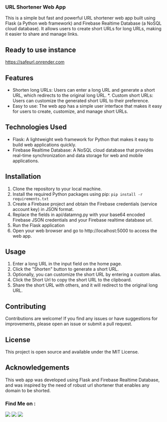 ### URL Shortener Web App
This is a simple but fast and powerful URL shortener web app built using Flask (a Python web framework) and Firebase Realtime Database (a NoSQL cloud database). It allows users to create short URLs for long URLs, making it easier to share and manage links.

## Ready to use instance
<a href=https://safeurl.onrender.com>https://safeurl.onrender.com</a>

## Features
* Shorten long URLs: Users can enter a long URL and generate a short URL, which redirects to the original long URL.
*. Custom short URLs: Users can customize the generated short URL to their preference.
* Easy to use: The web app has a simple user interface that makes it easy for users to create, customize, and manage short URLs.

## Technologies Used
* Flask: A lightweight web framework for Python that makes it easy to build web applications quickly.
* Firebase Realtime Database: A NoSQL cloud database that provides real-time synchronization and data storage for web and mobile applications.

## Installation
1. Clone the repository to your local machine.
2. Install the required Python packages using pip: `pip install -r requirements.txt`
3. Create a Firebase project and obtain the Firebase credentials (service account key) in JSON format.
4. Replace the fields in api/datamng.py with your base64 encoded Firebase JSON credentials and your Firebase realtime database url.
5. Run the Flask application
6. Open your web browser and go to http://localhost:5000 to access the web app.

## Usage
1. Enter a long URL in the input field on the home page.
2. Click the "Shorten" button to generate a short URL.
3. Optionally, you can customize the short URL by entering a custom alias.
4. Click the Short Url to copy the short URL to the clipboard.
5. Share the short URL with others, and it will redirect to the original long URL.

## Contributing
Contributions are welcome! If you find any issues or have suggestions for improvements, please open an issue or submit a pull request.

## License
This project is open source and available under the MIT License.

## Acknowledgements
This web app was developed using Flask and Firebase Realtime Database, and was inspired by the need of robust url shortener that enables any domain to be shorted.

### Find Me on :
<p align="left">
  <a href="https://github.com/adhiraj-ranjan" target="_blank"><img src="https://img.shields.io/badge/Github-adhiraj--ranjan-green?style=for-the-badge&logo=github"></a>
  <a href="https://www.instagram.com/adhirajranjan.i" target="_blank"><img src="https://img.shields.io/badge/IG-adhiraj_ranjan-pink?style=for-the-badge&logo=instagram"></a>
  <a href="https://t.me/adhirajranjan" target="_blank"><img src="https://img.shields.io/badge/TELEGRAM-ADHIRAJ%20RANJAN-blue?style=for-the-badge&logo=telegram"></a>
  
</p>
